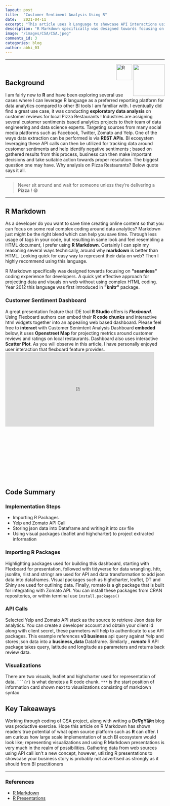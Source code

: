 ```yaml
---
layout: post
title:  "Customer Sentiment Analysis Using R"
date:   2021-04-11
excerpt: "This article uses R Language to showcase API interactions using Markdown"
description: "R Markdown specifically was designed towards focusing on seamless coding experience for developers. A quick yet effective approach for projecting data and visuals on web without using complex HTML coding...."
image: "/images/CSA/CSA.jpeg"
comments_id: 3
categories: blog
author: abhi_03
---
```

<hr/>
<div><img align="right"  src="https://hits.seeyoufarm.com/api/count/incr/badge.svg?url=https%3A%2F%2Fabhi2020-ds.github.io%2Fblog%2Fcsa%2F&count_bg=%2379C83D&title_bg=%23555555&icon=&icon_color=%23E7E7E7&title=hits&edge_flat=false" width="100" height="100" />
<img alt="R" align="right" src="https://img.shields.io/badge/R-%23276DC3.svg?&style=for-the-badge&logo=r&logoColor=white" width="50" height="50" /></div>
<br>
<h2>Background</h2>
I am fairly new to <b>R</b> and have been exploring several use cases where I can leverage R language as a preferred reporting platform for data analytics compared to other BI tools I am familiar with. I eventually did find a great use case, it was conducting <b>exploratory data analysis</b> on customer reviews for local Pizza Restaurants ! Industries are assigning several customer sentiments based analytics projects to their team of data engineering and data science experts. Targeting sources from many social media platforms such as Facebook, Twitter, Zomato and Yelp. One of the ways data extraction can be performed is via <b>REST APIs</b>. BI ecosystem leveraging these API calls can then be utilized for tracking data around customer sentiments and help identify negative sentiments ; based on gathered results from this process, business can then make important decisions and take suitable action towards proper resolution. The biggest question one may have. Why analysis on Pizza Restaurants? Below quote says it all. 

<hr />  
<blockquote>Never sit around and wait for someone unless they’re delivering a <b>Pizza</b> ! &#128513; </blockquote>

<hr />

<h2>R Markdown</h2>
<span class="image right"><img src="{{ "/images/CSA/R Markdown.png" | absolute_url }}" alt="" /></span>As a developer do you want to save time creating online content so that you can focus on some real complex coding around data analytics? Markdown just might be the right blend which can help you save time. Through less usage of tags in your code, but resulting in same look and feel resembling a HTML document, I prefer using <b>R Markdown</b>. Certainly I can spin my reasoning several ways technically, around why <b>markdown</b> is better than HTML. Looking quick for easy way to represent their data on web? Then I highly recommend using this language.

R Markdown specifically was designed towards focusing on <b>"seamless"</b> coding experience for developers. A quick yet effective approach for projecting data and visuals on web without using complex HTML coding. Year 2012 this language was first introduced in <b>"knitr"</b> package.

<h3>Customer Sentiment Dashboard</h3>
A great presentation feature that IDE tool <b>R Studio</b> offers is <i><b>Flexboard</b></i>. Using Flexboard authors can embed their <b>R code chunks</b> and interactive html widgets together into an appealing web based dashboard. Please feel free to <b>interact</b> with Customer Senimtent Analysis Dashboard <b>embeded</b> below, it uses <b>Openstreet Map</b> for projecting metrics around customer reviews and ratings on local restaurants. Dashboard also uses interactive <b>Scatter Plot</b>. As you will observe in this article, I have personally enjoyed user interaction that flexboard feature provides.

<div style="overflow: hidden;position: relative; height:400px;"  >
      <iframe class="" rel="nofollow" style="height: 800px; width: 1600px; transform: scale(0.294167) !important; transform-origin: 0px 0px;" frameborder="0" scrolling="no" 
      src="https://abhi2020-ds.github.io/flexboard_examples/"></iframe></div>

<h2>Code Summary</h2>
<h3>Implementation Steps</h3>
<ul>
    <li>Importing R Packages</li>
    <li>Yelp and Zomato API Call</li>
    <li>Storing json data into Dataframe and writing it into csv file</li>
    <li>Using visual packages (leaflet and highcharter) to project extracted information</li>
</ul>
<h3> Importing R Packages </h3>
Highlighting packages used for building this dashboard, starting with Flexboard for presentation, followed with tidyverse for data wrangling. httr, jsonlite, rlist and stringr are used for API and data transformation to add json data into dataframes. Visual packages such as highcharter, leaflet, DT and Shiny are used for outlining data. Finally, romato is a git package that is built for integrating with Zomato API. You can install these packages from CRAN repositories, or within terminal use <code>install.packages()</code>
<script src="https://gist.github.com/abhi2020-ds/4e1d4bb2c0a3a705af2d9863eea24530.js"></script>

<h3> API Calls</h3>
Selected Yelp and Zomato API stack as the source to retrieve Json data for analytics. You can create a developer account and obtain your client id along with client secret, these parmeters will help to authenticate to use API packages. This example references <b>v3 business</b> api query against Yelp and stores json data into a <b>business_data</b> Dataframe. Similarly , <i><b>romato </b></i> R API package takes query, latitude and longitude as parameters and returns back review data.
<script src="https://gist.github.com/abhi2020-ds/7b2e3e88e40ac5701b1b1d69c279cf6b.js"></script>

<h3>Visualizations</h3>
There are two visuals, leaflet and highcharter used for representation of data. <code>```{r}</code> is what denotes a R code chunk. <code>***</code> is the start position of information card shown next to visualizations consisting of markdown syntax
<script src="https://gist.github.com/abhi2020-ds/d25e500c151df923c67d3b48aed5a342.js"></script>

<h2>Key Takeaways</h2>
Working through coding of CSA project, along with writing a <b>Dε∇gY@π</b> blog was productive exercise. Hope this article on R Markdown has shown readers true potential of what open source platform such as <b>R</b> can offer. I am curious how large scale implementation of such BI ecosystem would look like; representing visualizations and using R Markdown presentations is very much in the realm of possibilities. Gathering data from web sources using API call isn't a new concept, however, utlizing R presentations to showcase your business story is probably not advertised as strongly as it should from BI practitioners

<hr /> 
<div class="row">
    <div class="6u 12u$(small)">
        <h3>References</h3>
        <ul>
            <li><a href="https://bookdown.org/yihui/rmarkdown/">R Markdown</a></li>
            <li><a href="https://support.rstudio.com/hc/en-us/articles/200486468-Authoring-R-Presentations">R Presentations</a></li>
        </ul>
    </div>
    </div>
    
